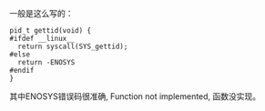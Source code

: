 一般是这么写的：
```
pid_t gettid(void) {
#ifdef __linux__
  return syscall(SYS_gettid);
#else
  return -ENOSYS
#endif
}
```
其中ENOSYS错误码很准确, Function not implemented, 函数没实现。
